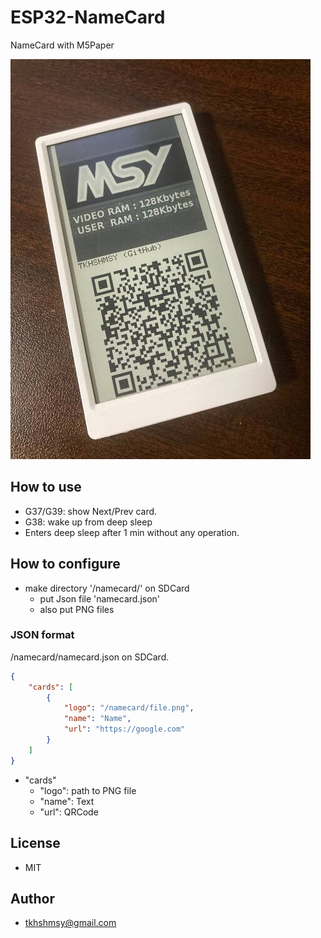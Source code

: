 # ESP32-NameCard
NameCard with M5Paper

![photo](resources/esp32-namecard.jpg)

## How to use
* G37/G39: show Next/Prev card.
* G38: wake up from deep sleep
* Enters deep sleep after 1 min without any operation.

## How to configure
* make directory '/namecard/' on SDCard
  * put Json file 'namecard.json'
  * also put PNG files

### JSON format

/namecard/namecard.json on SDCard.

```json
{
	"cards": [
		{
			"logo": "/namecard/file.png",
			"name": "Name",
			"url": "https://google.com"
		}
	]
}
```

* "cards"
  * "logo": path to PNG file
  * "name": Text
  * "url": QRCode

## License
* MIT

## Author
* tkhshmsy@gmail.com